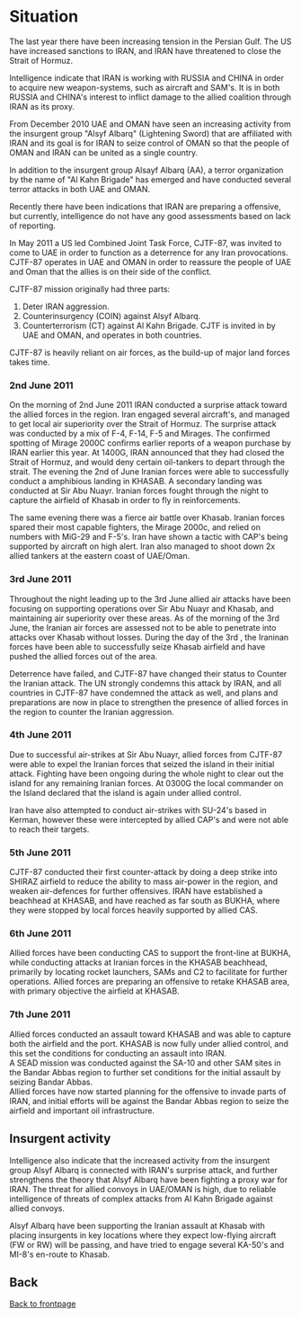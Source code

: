 # Situation
 
The last year there have been increasing tension in the Persian Gulf. The US have increased sanctions to IRAN, and IRAN have threatened to close the Strait of Hormuz.

Intelligence indicate that IRAN is working with RUSSIA and CHINA in order to acquire new weapon-systems, such as aircraft and SAM's. It is in both RUSSIA and CHINA's interest to inflict damage to the allied coalition through IRAN as its proxy.

From December 2010 UAE and OMAN have seen an increasing activity from the insurgent group "Alsyf Albarq" (Lightening Sword) that are affiliated with IRAN and its goal is for IRAN to seize control of OMAN so that the people of OMAN and IRAN can be united as a single country.

In addition to the insurgent group Alsayf Albarq (AA), a terror organization by the name of "Al Kahn Brigade" has emerged and have conducted several terror attacks in both UAE and OMAN.

Recently there have been indications that IRAN are preparing a offensive, but currently, intelligence do not have any good assessments based on lack of reporting.


In May 2011 a US led Combined Joint Task Force, CJTF-87, was invited to come to UAE in order to function as a deterrence for any Iran provocations. CJTF-87 operates in UAE and OMAN in order to reassure the people of UAE and Oman that the allies is on their side of the conflict.

CJTF-87 mission originally had three parts:
1. Deter IRAN aggression.
2. Counterinsurgency (COIN) against Alsyf Albarq.
3. Counterterrorism (CT) against Al Kahn Brigade.
CJTF is invited in by UAE and OMAN, and operates in both countries.

CJTF-87 is heavily reliant on air forces, as the build-up of major land forces takes time.


### 2nd June 2011
On the morning of 2nd June 2011 IRAN conducted a surprise attack toward the allied forces in the region. Iran engaged several aircraft's, and managed to get local air superiority over the Strait of Hormuz.
The surprise attack was conducted by a mix of F-4, F-14, F-5 and Mirages. The confirmed spotting of Mirage 2000C confirms earlier reports of a weapon purchase by IRAN earlier this year.
At 1400G, IRAN announced that they had closed the Strait of Hormuz, and would deny certain oil-tankers to depart through the strait.
The evening the 2nd of June Iranian forces were able to successfully conduct a amphibious landing in KHASAB. A secondary landing was conducted at Sir Abu Nuayr. 
Iranian forces fought through the night to capture the airfield of Khasab in order to fly in reinforcements.

The same evening there was a fierce air battle over Khasab. Iranian forces spared their most capable fighters, the Mirage 2000c, and relied on numbers with MiG-29 and F-5's. 
Iran have shown a tactic with CAP's being supported by aircraft on high alert. Iran also managed to shoot down 2x allied tankers at the eastern coast of UAE/Oman.

### 3rd June 2011
Throughout the night leading up to the 3rd June allied air attacks have been focusing on supporting operations over Sir Abu Nuayr and Khasab, and maintaining air superiority over these areas. 
As of the morning of the 3rd June, the Iranian air forces are assessed not to be able to penetrate into attacks over Khasab without losses.
During the day of the 3rd , the Iraninan forces have been able to successfully seize Khasab airfield and have pushed the allied forces out of the area. 

Deterrence have failed, and CJTF-87 have changed their status to Counter the Iranian attack. 
The UN strongly condemns this attack by IRAN, and all countries in CJTF-87 have condemned the attack as well, and plans and preparations are now in place to strengthen the presence of allied forces in the region to counter the Iranian aggression. 


### 4th June 2011
Due to successful air-strikes at Sir Abu Nuayr, allied forces from CJTF-87 were able to expel the Iranian forces that seized the island in their initial attack. 
Fighting have been ongoing during the whole night to clear out the island for any remaining Iranian forces. At 0300G the local commander on the Island declared that the island is again under allied control. 

Iran have also attempted to conduct air-strikes with SU-24's based in Kerman, however these were intercepted by allied CAP's and were not able to reach their targets.

### 5th June 2011
CJTF-87 conducted their first counter-attack by doing a deep strike into SHIRAZ airfield to reduce the ability to mass air-power in the region, and weaken air-defences for further offensives.
IRAN have established a beachhead at KHASAB, and have reached as far south as BUKHA, where they were stopped by local forces heavily supported by allied CAS.

### 6th June 2011
Allied forces have been conducting CAS to support the front-line at BUKHA, while conducting attacks at Iranian forces in the KHASAB beachhead, 
primarily by locating rocket launchers, SAMs and C2 to facilitate for further operations. Allied forces are preparing an offensive to retake KHASAB area, with primary objective the airfield at KHASAB.

### 7th June 2011
Allied forces conducted an assault toward KHASAB and was able to capture both the airfield and the port. KHASAB is now fully under allied control, and this set the conditions
for conducting an assault into IRAN. <br>
A SEAD mission was conducted against the SA-10 and other SAM sites in the Bandar Abbas region to further set conditions for the initial assault by seizing Bandar Abbas. <br>
Allied forces have now started planning for the offensive to invade parts of IRAN, and initial efforts will be against the Bandar Abbas region to seize the airfield and important 
oil infrastructure. <br>

## Insurgent activity
Intelligence also indicate that the increased activity from the insurgent group Alsyf Albarq is connected with IRAN's surprise attack, and further strengthens the theory that Alsyf Albarq have been fighting a proxy war for IRAN.
The threat for allied convoys in UAE/OMAN is high, due to reliable intelligence of threats of complex attacks from Al Kahn Brigade against allied convoys. 

Alsyf Albarq have been supporting the Iranian assault at Khasab with placing insurgents in key locations where they expect low-flying aircraft (FW or RW) will be passing, 
and have tried to engage several KA-50's and MI-8's en-route to Khasab. 










## Back
[Back to frontpage](https://132nd-vwing.github.io/OPUF-Brief/)